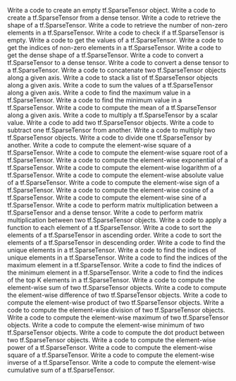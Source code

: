 Write a code to create an empty tf.SparseTensor object.
Write a code to create a tf.SparseTensor from a dense tensor.
Write a code to retrieve the shape of a tf.SparseTensor.
Write a code to retrieve the number of non-zero elements in a tf.SparseTensor.
Write a code to check if a tf.SparseTensor is empty.
Write a code to get the values of a tf.SparseTensor.
Write a code to get the indices of non-zero elements in a tf.SparseTensor.
Write a code to get the dense shape of a tf.SparseTensor.
Write a code to convert a tf.SparseTensor to a dense tensor.
Write a code to convert a dense tensor to a tf.SparseTensor.
Write a code to concatenate two tf.SparseTensor objects along a given axis.
Write a code to stack a list of tf.SparseTensor objects along a given axis.
Write a code to sum the values of a tf.SparseTensor along a given axis.
Write a code to find the maximum value in a tf.SparseTensor.
Write a code to find the minimum value in a tf.SparseTensor.
Write a code to compute the mean of a tf.SparseTensor along a given axis.
Write a code to multiply a tf.SparseTensor by a scalar value.
Write a code to add two tf.SparseTensor objects.
Write a code to subtract one tf.SparseTensor from another.
Write a code to multiply two tf.SparseTensor objects.
Write a code to divide one tf.SparseTensor by another.
Write a code to compute the element-wise square of a tf.SparseTensor.
Write a code to compute the element-wise square root of a tf.SparseTensor.
Write a code to compute the element-wise exponential of a tf.SparseTensor.
Write a code to compute the element-wise logarithm of a tf.SparseTensor.
Write a code to compute the element-wise absolute value of a tf.SparseTensor.
Write a code to compute the element-wise sign of a tf.SparseTensor.
Write a code to compute the element-wise cosine of a tf.SparseTensor.
Write a code to compute the element-wise sine of a tf.SparseTensor.
Write a code to perform matrix multiplication between a tf.SparseTensor and a dense tensor.
Write a code to perform matrix multiplication between two tf.SparseTensor objects.
Write a code to apply a function to each element of a tf.SparseTensor.
Write a code to sort the elements of a tf.SparseTensor in ascending order.
Write a code to sort the elements of a tf.SparseTensor in descending order.
Write a code to find the unique elements in a tf.SparseTensor.
Write a code to find the indices of unique elements in a tf.SparseTensor.
Write a code to find the indices of the maximum element in a tf.SparseTensor.
Write a code to find the indices of the minimum element in a tf.SparseTensor.
Write a code to find the indices of the top K elements in a tf.SparseTensor.
Write a code to compute the element-wise sum of two tf.SparseTensor objects.
Write a code to compute the element-wise difference of two tf.SparseTensor objects.
Write a code to compute the element-wise product of two tf.SparseTensor objects.
Write a code to compute the element-wise division of two tf.SparseTensor objects.
Write a code to compute the element-wise maximum of two tf.SparseTensor objects.
Write a code to compute the element-wise minimum of two tf.SparseTensor objects.
Write a code to compute the dot product between two tf.SparseTensor objects.
Write a code to compute the element-wise power of a tf.SparseTensor.
Write a code to compute the element-wise square of a tf.SparseTensor.
Write a code to compute the element-wise inverse of a tf.SparseTensor.
Write a code to compute the element-wise cumulative sum of a tf.SparseTensor.